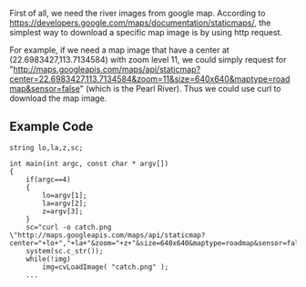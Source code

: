 First of all, we need the river images from google map. According to https://developers.google.com/maps/documentation/staticmaps/, the simplest way to download a specific map image is by using http request. 

For example, if we need a map image that have a center at (22.6983427,113.7134584) with zoom level 11, we could simply request for "http://maps.googleapis.com/maps/api/staticmap?center=22.6983427,113.7134584&zoom=11&size=640x640&maptype=roadmap&sensor=false" (which is the Pearl River). Thus we could use curl to download the map image.

## Example Code
```
string lo,la,z,sc;

int main(int argc, const char * argv[])
{
    if(argc==4)
    {
        lo=argv[1];
        la=argv[2];
        z=argv[3];
    }
    sc="curl -o catch.png \"http://maps.googleapis.com/maps/api/staticmap?center="+lo+","+la+"&zoom="+z+"&size=640x640&maptype=roadmap&sensor=false\"";
    system(sc.c_str());
    while(!img)
        img=cvLoadImage( "catch.png" );
    ...
```
